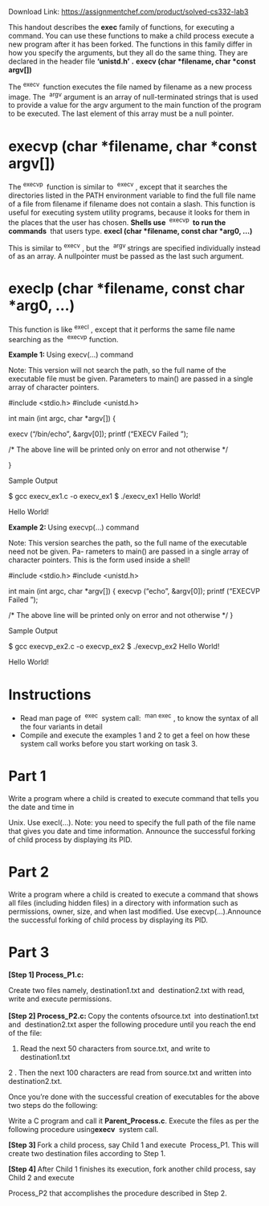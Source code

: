 Download Link: https://assignmentchef.com/product/solved-cs332-lab3
<br>



This handout describes the <strong>exec</strong>​ family​ of functions, for executing a command. You can use these functions to make a child process execute a new program after it has been forked. The functions in this family differ in how you specify the arguments, but they all do the same thing. They are declared in the header file <strong>‘unistd.h’</strong>​ <strong>.</strong>​  <strong>execv (char *filename, char *const argv[])  </strong>

The <sup>execv </sup>​              function executes the file named by filename as a new process image. The ​         <sup>argv</sup>​       argument is an array of null-terminated strings that is used to provide a value for the argv argument to the main function of the program to be executed. The last element of this array must be a null pointer.

<h1>execvp (char *filename, char *const argv[])</h1>

The <sup>execvp </sup>​            function is similar to ​      <sup>execv</sup>​    ​, except that it searches the directories listed in the PATH environment variable to find the full file name of a file from filename if filename does not contain a slash. This function is useful for executing system utility programs, because it looks for them in the places that the user has chosen. <strong>Shells use </strong>​      <sup>execvp </sup>​                <strong>to run the commands </strong>​ that users type.​   <strong>execl (char *filename, const char *arg0, …)  </strong>

This is similar to <sup>execv</sup>​        , but the ​           <sup>argv </sup>​     strings are specified individually instead of as an array. A null​    pointer must be passed as the last such argument.

<h1>execlp (char *filename, const char *arg0, …)</h1>

This function is like <sup>execl</sup>​   , except that it performs the same file name searching as the ​      <sup>execvp</sup>​ function.

<strong>Example 1: </strong>Using execv(…) command​

Note: This version will not search the path, so the full name of the executable file must be given. Parameters to main() are passed in a single array of character pointers.

#include &lt;stdio.h&gt; #include &lt;unistd.h&gt;

int main (int argc, char *argv[]) {

execv (“/bin/echo”, &amp;argv[0]); printf (“EXECV Failed
”);

/* The above line will be printed only on error and not otherwise */

}




Sample Output

$ gcc execv_ex1.c -o execv_ex1 $ ./execv_ex1 Hello World!

Hello World!

<strong>Example 2: </strong>Using execvp(…) command​

Note: This version searches the path, so the full name of the executable need not be given. Pa- rameters to main() are passed in a single array of character pointers. This is the form used inside a shell!

#include &lt;stdio.h&gt; #include &lt;unistd.h&gt;

int main (int argc, char *argv[]) {     execvp (“echo”, &amp;argv[0]); printf (“EXECVP Failed
”);

/* The above line will be printed only on error and not otherwise */  }

Sample Output

$ gcc execvp_ex2.c -o execvp_ex2  $ ./execvp_ex2 Hello World!

Hello World!

<h1>Instructions</h1>

<ul>

 <li>Read man page of ​ <sup>exec </sup>​     system call: ​      <sup>man exec</sup>​            , to know the syntax of all the four variants in detail​</li>

 <li>Compile and execute the examples 1 and 2 to get a feel on how these system call works before you​ start working on task 3.</li>

</ul>

<h1>Part 1</h1>

Write a program where a child is created to execute command that tells you the date and time in

Unix. Use ​execl(…). Note: you need to specify the full path of the file name that gives you date and​          time information. Announce the successful forking of child process by displaying its PID.

<h1>Part 2</h1>

Write a program where a child is created to execute a command that shows all files (including hidden files) in a directory with information such as permissions, owner, size, and when last modified. Use ​execvp(…).​ Announce the successful forking of child process by displaying its PID.

<h1>Part 3</h1>

<strong>[Step 1] Process_P1.c:  </strong>

Create two files namely, ​destination1.txt and ​  ​destination2.txt with read, write and execute​     permissions.

<strong>[Step 2] Process_P2.c: </strong>​Copy the contents of ​source.txt<sup>  </sup>​ ​into ​destination1.txt and ​     ​destination2.txt as​       per the following procedure until you reach the end of the file:

<ol>

 <li>Read the next 50 characters from ​source.txt, and write to ​ ​destination1.txt</li>

</ol>

2​ . Then the next 100 characters are read from ​source.txt and written into ​ ​destination2.txt.

Once you’re done with the successful creation of executables for the above two steps do the following:

Write a C program and call it ​<strong>Parent_Process.c</strong>. Execute the files as per the following procedure using​   <strong>execv</strong> ​ system call.​

<strong>[Step 3]  </strong>​Fork a child process, say ​Child 1 and execute ​ ​Process_P1. This will create two destination files​           according to Step 1. <strong> </strong>

<strong>[Step 4]  </strong>​After ​Child 1 finishes its execution, fork another child process, say ​ ​Child 2 and execute​

Process_P2 that accomplishes the procedure described in Step 2.​